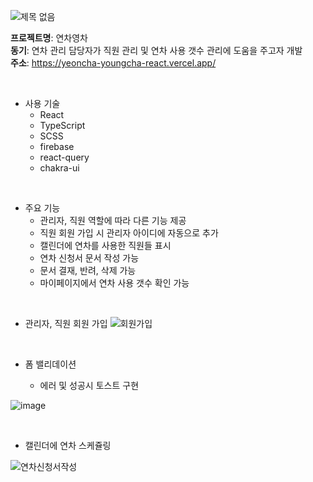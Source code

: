![제목 없음](https://user-images.githubusercontent.com/80332764/226854488-6bba2750-cede-493e-81ce-68aae6a6cb0a.png) <br>

**프로젝트명**: 연차영차 <br>
**동기**: 연차 관리 담당자가 직원 관리 및 연차 사용 갯수 관리에 도움을 주고자 개발  <br>
**주소**: https://yeoncha-youngcha-react.vercel.app/



<br>

- 사용 기술
  - React
  - TypeScript
  - SCSS
  - firebase
  - react-query
  - chakra-ui
<br>

- 주요 기능
  - 관리자, 직원 역할에 따라 다른 기능 제공
  - 직원 회원 가입 시 관리자 아이디에 자동으로 추가
  - 캘린더에 연차를 사용한 직원들 표시
  - 연차 신청서 문서 작성 가능
  - 문서 결재, 반려, 삭제 가능
  - 마이페이지에서 연차 사용 갯수 확인 가능
  
<br>

- 관리자, 직원 회원 가입
  ![회원가입](https://user-images.githubusercontent.com/80332764/226856648-a45f2d48-a729-4c22-9578-5991956c531e.gif)
  
  <br>
- 폼 밸리데이션
  - 에러 및 성공시 토스트 구현
  
![image](https://user-images.githubusercontent.com/80332764/227106662-2b5b78ba-7459-49c0-b56a-67fa4e910952.png)

<br>

- 캘린더에 연차 스케쥴링

![연차신청서작성](https://user-images.githubusercontent.com/80332764/227107962-19f1b99e-23ca-44ef-b584-9c558e596a3e.gif)


  
  



